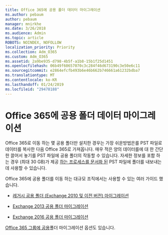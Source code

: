 ```yaml
---
title: Office 365에 공용 폴더 데이터 마이그레이션
ms.author: pebaum
author: pebaum
manager: mnirkhe
ms.date: 3/26/2018
ms.audience: Admin
ms.topic: article
ROBOTS: NOINDEX, NOFOLLOW
localization_priority: Priority
ms.collection: Adm_O365
ms.custom: Adm_O365
ms.assetid: 2a9be935-d798-4b5f-a1b8-15b1f25d1451
ms.openlocfilehash: 06b49f60657070c3c284f46d673190c3e50e6c11
ms.sourcegitcommit: e2864efcfb493b6e46b662b746661a61232bdba7
ms.translationtype: MT
ms.contentlocale: ko-KR
ms.lasthandoff: 01/24/2019
ms.locfileid: "29478188"
---
```

# <a name="migrate-public-folder-data-to-office-365"></a>Office 365에 공용 폴더 데이터 마이그레이션

Office 365로 이동 하는 몇 공용 폴더만 설치한 경우는 가장 쉬운방법은를 PST 파일로 데이터를 복사한 다음 Office 365로 가져옵니다. 매우 적은 양의 데이터를에 대 한 간단한 끌어서 놓기를 PST 파일에 공용 폴더의 작동할 수 있습니다. 자세한 정보를 포함 하는 경우 (최대 30 GB)가 제공 [하는 프로세스를 문서화 된](https://technet.microsoft.com/en-us/library/dn874017%28v=exchg.150%29.aspx#PSTMigrate) PST 파일에 폴더를 내보내는 데 사용할 수 있습니다. 
  
Office 365에 공용 폴더를 이동 하는 대규모 조직에서는 사용할 수 있는 여러 가이드 했습니다.
  
- [레거시 공용 폴더 (Exchange 2010 및 이전 버전) 마이그레이션](https://technet.microsoft.com/en-us/library/dn874017%28v=exchg.150%29.aspx)
    
- [Exchange 2013 공용 폴더 마이그레이션](https://technet.microsoft.com/en-us/library/mt798260%28v=exchg.150%29.aspx)
    
- [Exchange 2016 공용 폴더 마이그레이션](https://technet.microsoft.com/en-us/library/mt798260%28v=exchg.160%29.aspx)
    
[Office 365 그룹에 공용](https://technet.microsoft.com/library/mt843872%28v=exchg.150%29.aspx)폴더 마이그레이션 옵션도 있습니다.
  

